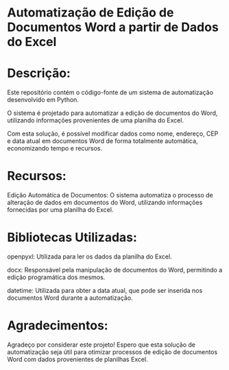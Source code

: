 # Automatização de Edição de Documentos Word a partir de Dados do Excel

# Descrição:

Este repositório contém o código-fonte de um sistema de automatização desenvolvido em Python. 

O sistema é projetado para automatizar a edição de documentos do Word, utilizando informações provenientes de uma planilha do Excel. 

Com esta solução, é possível modificar dados como nome, endereço, CEP e data atual em documentos Word de forma totalmente automática, economizando tempo e recursos.

# Recursos:

Edição Automática de Documentos: O sistema automatiza o processo de alteração de dados em documentos do Word, utilizando informações fornecidas por uma planilha do Excel.

# Bibliotecas Utilizadas:

openpyxl: Utilizada para ler os dados da planilha do Excel.

docx: Responsável pela manipulação de documentos do Word, permitindo a edição programática dos mesmos.

datetime: Utilizada para obter a data atual, que pode ser inserida nos documentos Word durante a automatização.


# Agradecimentos:

Agradeço por considerar este projeto! Espero que esta solução de automatização seja útil para otimizar processos de edição de documentos Word com dados provenientes de planilhas Excel. 
